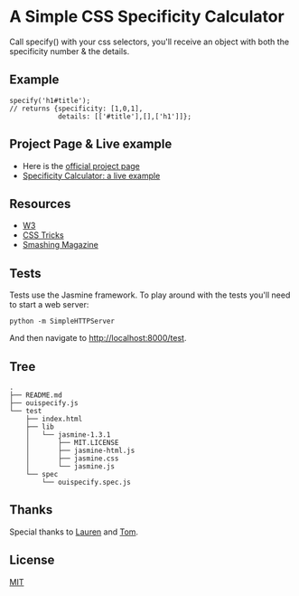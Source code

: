 # A Simple CSS Specificity Calculator
Call specify() with your css selectors, you'll receive an object with both the specificity number & the details.

## Example
    specify('h1#title');                
    // returns {specificity: [1,0,1],
                details: [['#title'],[],['h1']]};

## Project Page & Live example
- Here is the [official project page](http://carlsednaoui.github.io/ouispecify/)
- [Specificity Calculator: a live example](http://carlsednaoui.github.io/ouispecify/example.html)

## Resources
- [W3](http://www.w3.org/TR/selectors/)
- [CSS Tricks](http://css-tricks.com/specifics-on-css-specificity/)
- [Smashing Magazine](http://coding.smashingmagazine.com/2007/07/27/css-specificity-things-you-should-know/)

## Tests
Tests use the Jasmine framework. To play around with the tests you'll need to start a web server:
    
    python -m SimpleHTTPServer

And then navigate to [http://localhost:8000/test](http://localhost:8000/test).

## Tree
    .
    ├── README.md
    ├── ouispecify.js
    └── test
        ├── index.html
        ├── lib
        │   └── jasmine-1.3.1
        │       ├── MIT.LICENSE
        │       ├── jasmine-html.js
        │       ├── jasmine.css
        │       └── jasmine.js
        └── spec
            └── ouispecify.spec.js

## Thanks
Special thanks to [Lauren](https://github.com/lauren) and [Tom](https://github.com/tbuchok).

## License
[MIT](http://opensource.org/licenses/MIT)
